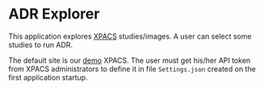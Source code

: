 # ADR Explorer

This application explores [XPACS](http://xpacs.iberisoft.com) studies/images. A user can select some studies to run ADR.

The default site is our [demo](https://demo.xpacs.iberisoft.com:5201/swagger) XPACS.
The user must get his/her API token from XPACS administrators to define it in file `Settings.json` created on the first application startup.
